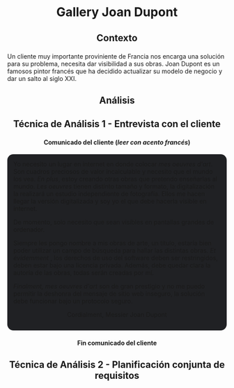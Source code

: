 # <p align="center"> Gallery Joan Dupont </p>


## <p align="center"> Contexto </p>

Un cliente muy importante proviniente de Francia nos encarga una solución para su problema, necesita dar visibilidad a sus obras. Joan Dupont es un famosos pintor francés que ha decidido actualizar su modelo de negocio y dar un salto al siglo XXI.

## <p align="center"> Análisis </p>
## <p align="center"> Técnica de Análisis 1 - Entrevista con el cliente </p>


#### <p align="center"> Comunicado del cliente (_leer con acento francés_) </P>

<div class="cuadroTexto">
Yo necesito un lugar en internet en donde colocar <span class="italic">mes oeuvres d'art</span>. Son cuadros preciosos de valor incalculable y necesito que el mundo los vea. <span class="italic">En plus</span>, estoy creando otras obras que pretendo enseñarlas al mundo.
<span class="italic">Les oeuvres</span> tienen distinto tamaño y formato, la digitalización la realizará un estudio independiente de fotografía. Ellos me hacen llegar la versión digitalizada y soy yo el que debe hacerla visible en internet.

De momento, solo necesito que sean visibles en pantallas grandes de ordenador.

Siempre les pongo nombre a mis obras de arte, un título, estaría bien poder utilizar un campo de búsqueda para hallar las distintas obras. <span class="italic">Et évidemment </span>, los derechos de uso del software deben ser restringidos, deben estar bajo una licencia privada. Además, debe quedar clara la autoría de las obras, todas serán creadas por mí.

<span class="italic">Finalment, mes oeuvres d'art</span> son de gran prestigio y no me puedo permitir la deshonra del mensaje de sitio web inseguro, la solución debe funcionar bajo un protocolo seguro.

<p align="center"> Cordialment, Messier Joan Dupont </P>
</div>

#### <p align="center"> Fin comunicado del cliente </P>


## <p align="center"> Técnica de Análisis 2 - Planificación conjunta de requisitos </p>




<style>
    .cuadroTexto{
        background-color:#202124;
        padding:1em;
        border-radius:1em;
    }
    .italic{
        font-style:italic;
    }
</style>